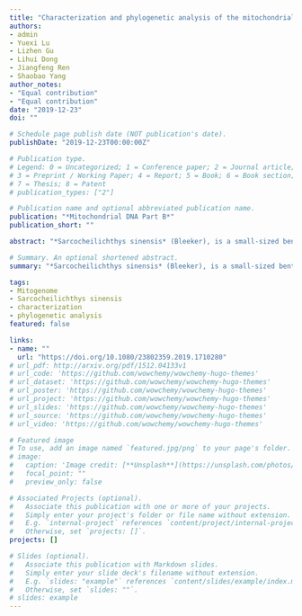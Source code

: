 ```yaml
---
title: "Characterization and phylogenetic analysis of the mitochondrial genome of <i> Sarcocheilichthys sinensis </i> (Bleeker) from Baima Hu Lake"
authors:
- admin
- Yuexi Lu
- Lizhen Gu
- Lihui Dong
- Jiangfeng Ren
- Shaobao Yang
author_notes:
- "Equal contribution"
- "Equal contribution"
date: "2019-12-23"
doi: ""

# Schedule page publish date (NOT publication's date).
publishDate: "2019-12-23T00:00:00Z"

# Publication type.
# Legend: 0 = Uncategorized; 1 = Conference paper; 2 = Journal article;
# 3 = Preprint / Working Paper; 4 = Report; 5 = Book; 6 = Book section;
# 7 = Thesis; 8 = Patent
# publication_types: ["2"]

# Publication name and optional abbreviated publication name.
publication: "*Mitochondrial DNA Part B*"
publication_short: ""

abstract: "*Sarcocheilichthys sinensis* (Bleeker), is a small-sized benthopelagic fish with ornamental value. In the present study, the complete mitochondrial genome of *S. sinensis* was sequenced and determined. The complete mitogenome of *S. sinensis* was 16,683 bp in length, consisting of 22 tRNA genes, 13 protein-coding genes, 2 rRNA genes, and 2 non-coding regions. The overall base composition of the *S. sinensis* mitogenome is 30.50% A, 26.28% T, 26.60% C, and 16.61% G, exhibiting obvious AT bias (56.79%). The phylogenetic analysis showed that *S. sinensis* clustered in genus *Sarcocheilichthys*. Present study provides useful data to population genetics and conservation biology of *Sarcocheilichthys* fishes."

# Summary. An optional shortened abstract.
summary: "*Sarcocheilichthys sinensis* (Bleeker), is a small-sized benthopelagic fish with ornamental value. In the present study, the complete mitochondrial genome of *S. sinensis* was sequenced and determined. The complete mitogenome of *S. sinensis* was 16,683 bp in length, consisting of 22 tRNA genes, 13 protein-coding genes, 2 rRNA genes, and 2 non-coding regions. The overall base composition of the *S. sinensis* mitogenome is 30.50% A, 26.28% T, 26.60% C, and 16.61% G, exhibiting obvious AT bias (56.79%). The phylogenetic analysis showed that *S. sinensis* clustered in genus *Sarcocheilichthys*. Present study provides useful data to population genetics and conservation biology of *Sarcocheilichthys* fishes."

tags:
- Mitogenome
- Sarcocheilichthys sinensis
- characterization
- phylogenetic analysis
featured: false

links:
- name: ""
  url: "https://doi.org/10.1080/23802359.2019.1710280"
# url_pdf: http://arxiv.org/pdf/1512.04133v1
# url_code: 'https://github.com/wowchemy/wowchemy-hugo-themes'
# url_dataset: 'https://github.com/wowchemy/wowchemy-hugo-themes'
# url_poster: 'https://github.com/wowchemy/wowchemy-hugo-themes'
# url_project: 'https://github.com/wowchemy/wowchemy-hugo-themes'
# url_slides: 'https://github.com/wowchemy/wowchemy-hugo-themes'
# url_source: 'https://github.com/wowchemy/wowchemy-hugo-themes'
# url_video: 'https://github.com/wowchemy/wowchemy-hugo-themes'

# Featured image
# To use, add an image named `featured.jpg/png` to your page's folder. 
# image:
#   caption: 'Image credit: [**Unsplash**](https://unsplash.com/photos/jdD8gXaTZsc)'
#   focal_point: ""
#   preview_only: false

# Associated Projects (optional).
#   Associate this publication with one or more of your projects.
#   Simply enter your project's folder or file name without extension.
#   E.g. `internal-project` references `content/project/internal-project/index.md`.
#   Otherwise, set `projects: []`.
projects: []

# Slides (optional).
#   Associate this publication with Markdown slides.
#   Simply enter your slide deck's filename without extension.
#   E.g. `slides: "example"` references `content/slides/example/index.md`.
#   Otherwise, set `slides: ""`.
# slides: example
---
```


